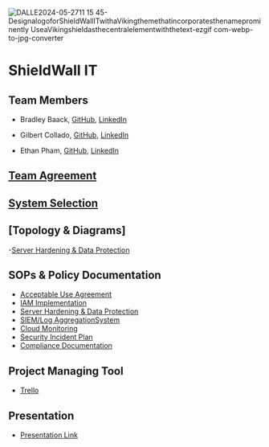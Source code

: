 ![DALLE2024-05-2711 15 45-DesignalogoforShieldWallITwithaVikingthemethatincorporatesthenameprominently UseaVikingshieldasthecentralelementwiththetext-ezgif com-webp-to-jpg-converter](https://github.com/Shield-Wall-1/Shield-Wall/assets/158526468/2af9f60b-ad85-4fa6-ad9d-52e26cfc16bf)

# ShieldWall IT

## Team Members

- Bradley Baack, [GitHub](https://github.com/bjbaack), [LinkedIn](https://www.linkedin.com/in/bradleybaack/)

- Gilbert Collado, [GitHub](https://github.com/JapanesePlatano), [LinkedIn](https://www.linkedin.com/in/gilbert-collado-545099254/)

- Ethan Pham, [GitHub](https://github.com/EthanPham03), [LinkedIn](https://www.linkedin.com/in/ethan-pham-8a9a622b3/)


## [Team Agreement](https://docs.google.com/document/d/1RPGCnGrP_vLHJc-a3qApJRwFOWvHZYm0mh__MHPm50g/edit#heading=h.8gk16jcral)

## [System Selection](https://docs.google.com/document/d/1sAv-cWNuCnyHW1lVpHmL5cFta7ruWmzpcsVyasrInmY/edit?usp=sharing)

## [Topology & Diagrams]
-[Server Hardening & Data Protection](https://viewer.diagrams.net/?tags=%7B%7D&highlight=0000ff&edit=_blank&layers=1&nav=1&title=Untitled%20Diagram.drawio#R7Vvtc6I4GP9r%2BrEOIRDlo1rdl%2Bnt7Fznth%2BdVFLkFokHUev99ZdAIiRBsbuovd1ud6bkIXkIeX7PO72B4%2BXLhwyvFn%2FQkCQ3rhO%2B3MC7G9cFnov4L0HZlZRB3y8JURaHJcmpCA%2Fxv0SuVNR1HJJc0koSozRh8UonzmmakjnTaDjL6Faf9kyTUCOscES0bQjCwxwnxJr2GIdsIakABdWNjySOFvLRA7df3lhiNVkyzhc4pNsaCU5u4DijlJVXy5cxScTh6ecyPXB3v7GMpOyUBY%2Bj8efnzbc7MvsnGG0%2BU%2F%2FL1r0FUhobnKzlG8vdsp06gvw7YXPxLs4NHNE1S%2BKUjPfHLYjPNGVjmtCsWAD5z1TsYRRlOIxJdS%2BlKRHT4yQxp99xes4y%2Bp0Yk0OcL0goH7QhGYu5cO7xE0m%2B0jxmMU35vSfKGF3WJgyTOBI3GF1xKpajOd8L4bxHC7ZM%2BBjIvUvYAVeN5cuLR%2BJ8Vb7oc%2Fwi9jFa0VhwmWw4s1wy4bJdiQXLl0ioQQ9vc6%2BH12zB5%2FDtMBLO1nnxZHncfJvk5aAgwR4eXK8IXRKW7fgUueAWokG5RupUAMvhtgJoX85Y1KCpaFiqRLTnXKGGX0jgvAZEqB1Ejbg5t2wbxAJ7hfRSwmYRl8sW72xATv2BD73D%2BO1ChiDwdRkiS4bKxGgydM8kQzholyFJw6EwqeK0E5zn8Vw%2F7oyu03AvT1OxcoYzRRjwMedWG83X2aZYCvYHTMLINMLG8fLd0XU2JycYOP7wiLBWENsCqwnEd2yBKFpGEszijb7hJinJJ3wVVqTCg%2Bv1NTiAQaCzKF9UrqpbeZNRYDCCBqPyICxGBWj2r%2F0TOAosHA0fHzhhnNB1aEGqMKbFzvwR%2F88Pc%2Bzc%2BPzOWIx6rm8QzHFfJwB7JHjoBHPc1wnAZA%2BM5wNzgzWCNdLYO8bzndoG%2FbtD3vWAFaop3nYRM%2FKwwoUmbLmpO8Gv8YCJYf6sTPIw3Vo5J0nwKo%2Bf9qsywhU15zj%2Fk%2BQlc%2BeQ%2B4u4OVgV2%2F80Lwy5fXfGL2dzAYwZTpgVAdRDibqJlgdw3B8k5LngyE8lTqP7YnQHj0UrmjfqwMb7SNPEW%2BTZbho2%2BGlPhcidG3nPtZTzaxZvuB8UWrl%2B4l7xXUPfNbSuoblgF7PdrJr8UCipYmxqrOMMvSGyg6oJmqJpvzu1BV5%2FMhr%2BkNoecVwHlRkOoKbNys%2FVlBmq1E9TZtc7lzLDV6ZuBxKXMim1wvF6GN2UlxnidRx%2F6o04PTHC931c3lV836iBJr43hOCl29vGKX%2B9nKOYR5cnp19HbOdBfCC%2FDR7A8W14BOfKyTzvHR1t6OAT1y%2BXwIbb09HhenYoAEBDdrHHTPf46J%2BAj67EP5kOpi54W%2BLvuWGPp6AzRmfiF0nn2W5VPvV8SNjbBQUE5FpAQLDnNeSZqBecCwonpP6dQcHzAv%2FuDUKhuJg94fn3IujB2XxxAcvAHYCGByWKeoqAbDCcrQrk2%2BXgx9KFcuJDeRyucze28MEPhulgsORhim0Zh6FY3hgbHy4loXPKI9CDPODblVXUYKahcy552JXVe%2BG0hBAwwzWh%2FBbygCrKupo8bK8p5TCp%2FMcvKgvTd0HXNlaXFYbttx52%2BVJIwLmnURT%2FwqIwirwq87yWKNAJuago56vyBkme6HZSEYyDLG7zayULXWRF5DDinjoqVtWCi%2Bfin%2Bo12L2KgjyNkypgqVoSqGxJ2Is4sbak6lqIBX8TxnZyjNeMirAjYwsa0ZQHMFQEJrXISDWQzbajaDW9tv9xtL7X2hVR%2BUdrV6QsMhztijQBDXXTFblVfFS47BgsWrsiSkE8Y%2BGBLgiXPt7Vpsni5%2BEN%2Bq6uiIHWg%2BcXJcdOWyzohNT%2BdepyRdzrin9hLYCnasHgqloAAr2TsO8svLY5eAsgMvBqcDpzd9BzTvAT%2F8cu83Wbx4GnS%2FVHm8cI6Hwu3DtWRrrenlo%2FJRwA792p9%2B5UJ92p%2FnAIQEN3aupO0WTQWlw6vansDQaFf%2Bu6qdw3msqu3WiATlNTWaUI3ZcPX%2FsJ4W%2FYaeiyD3UcH4GepANgV7CAiqK1TgM4VyfKt8PVEc7LSonzkea2Uf%2BZLD0TdgVXBkd3EMJGinhV2p6TQKVI3SX3bRI0u0XQrnoBp%2BHjQHgkcvg5Edph2195x1XHtyW41i9w9cQUILsWplLDy0jIDp0%2Bye9cO5VSexGsi%2BPlabShAwBduxLvtnu5t%2FON82aVtnzejA4Hhl1I0MwklMu51ufNvl2g%2FPb1Cyd8kKd0WSU5h03ykakz%2FSvrDDohMvxNClXqT5daK039ZiFfptKEgF5IcJXVfW0hATpGI7V%2FWv21vZLAh9WfTJXTqz88g5P%2FAA%3D%3D)

## SOPs & Policy Documentation

- [Acceptable Use Agreement](https://drive.google.com/file/d/15U0wOAu2rf5wC0pxrHR0NNnWL_mw9vdl/view?usp=sharing)
- [IAM Implementation](https://docs.google.com/document/d/1HiD3Xc4S-9gWUoH91N0uYaX_JUG2rPbyX1tFY7VqiSg/edit?usp=sharing)
- [Server Hardening & Data Protection](https://drive.google.com/file/d/1F5PP1_z-fDGBgAvP2x_B01dCzhBB8xV6/view)
- [SIEM/Log AggregationSystem](https://docs.google.com/document/d/1GVDF-LIVodmPdSHH7LTvQAYBTVAyVWe2Y7Xbqu8Te_Y/edit?usp=sharing)
- [Cloud Monitoring](https://docs.google.com/document/d/1r4F8VoC0wASm_f8DwPK0poocR8W-QAvCpPJdchNkKC8/edit?usp=sharing)
- [Security Incident Plan](https://drive.google.com/file/d/1Ftcs67_H8crFLaoxknNqrU4qOdhOExab/view)
- [Compliance Documentation](https://drive.google.com/file/d/1rEOq0eMffnXsO0TlZ7oG7DFmZbgW7_Vq/view)

## Project Managing Tool
- [Trello](https://trello.com/b/QVKb3Mgv/ops401-midterm)

## Presentation
- [Presentation Link](https://docs.google.com/presentation/d/1mahVzh5gF_8UtoF4qOsm_b4SKZAxmqa9qrwNVYzp97o/edit?usp=sharing) 
